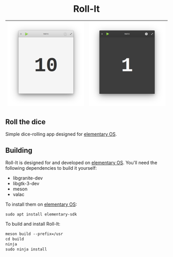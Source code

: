 <h1 align="center">Roll-It</h1>

| ![Screenshot](data/screenshot_light1.png) | ![Screenshot](data/screenshot_dark1.png) |
|-------------------------------------------|------------------------------------------|

## Roll the dice

Simple dice-rolling app designed for [elementary OS].

## Building

Roll-It is designed for and developed on [elementary OS]. You'll need the following dependencies to build it yourself:

* libgranite-dev
* libgtk-3-dev
* meson
* valac

To install them on [elementary OS]:

```shell
sudo apt install elementary-sdk
```

To build and install Roll-It:

```shell
meson build --prefix=/usr
cd build
ninja
sudo ninja install
```

[elementary OS]: https://elementary.io
